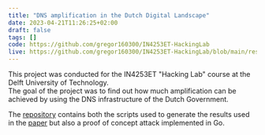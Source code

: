 ```yaml
---
title: "DNS amplification in the Dutch Digital Landscape"
date: 2023-04-21T11:26:25+02:00
draft: false
tags: []
code: https://github.com/gregor160300/IN4253ET-HackingLab
live: https://github.com/gregor160300/IN4253ET-HackingLab/blob/main/results/paper.pdf
---
```


This project was conducted for the IN4253ET "Hacking Lab" course at the Delft University of Technology.  
The goal of the project was to find out how much amplification can be achieved by using the DNS infrastructure of the Dutch Government.

The [repository](https://github.com/gregor160300/IN4253ET-HackingLab) contains both the scripts used to generate the results used in the [paper](https://github.com/gregor160300/IN4253ET-HackingLab/blob/main/results/paper.pdf)
but also a proof of concept attack implemented in Go.

